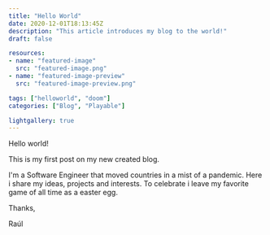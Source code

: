 ```yaml
---
title: "Hello World"
date: 2020-12-01T18:13:45Z
description: "This article introduces my blog to the world!"
draft: false

resources:
- name: "featured-image"
  src: "featured-image.png"
- name: "featured-image-preview"
  src: "featured-image-preview.png"

tags: ["helloworld", "doom"]
categories: ["Blog", "Playable"]

lightgallery: true
---
```


Hello world!

This is my first post on my new created blog.

I'm a Software Engineer that moved countries in a mist of a pandemic.
Here i share my ideas, projects and interests.
To celebrate i leave my favorite game of all time as a easter egg.

<!--more-->
<!--{{< doomjs >}}-->

Thanks,

Raúl
